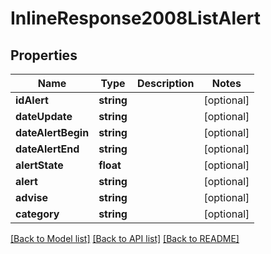 # InlineResponse2008ListAlert

## Properties
Name | Type | Description | Notes
------------ | ------------- | ------------- | -------------
**idAlert** | **string** |  | [optional] 
**dateUpdate** | **string** |  | [optional] 
**dateAlertBegin** | **string** |  | [optional] 
**dateAlertEnd** | **string** |  | [optional] 
**alertState** | **float** |  | [optional] 
**alert** | **string** |  | [optional] 
**advise** | **string** |  | [optional] 
**category** | **string** |  | [optional] 

[[Back to Model list]](../README.md#documentation-for-models) [[Back to API list]](../README.md#documentation-for-api-endpoints) [[Back to README]](../README.md)


